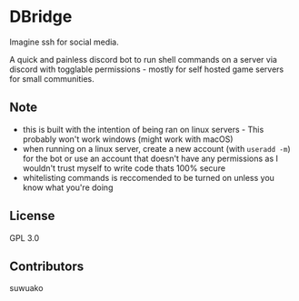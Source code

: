 # DBridge

Imagine ssh for social media.

A quick and painless discord bot to run shell commands on a server via discord with togglable permissions - mostly for self hosted game servers for small communities.

## Note
- this is built with the intention of being ran on linux servers - This probably won't work windows (might work with macOS)
- when running on a linux server, create a new account (with `useradd -m`) for the bot or use an account that doesn't have any permissions as I wouldn't trust myself to write code thats 100% secure
- whitelisting commands is reccomended to be turned on unless you know what you're doing

## License

GPL 3.0

## Contributors

suwuako
